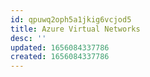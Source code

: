 ```yaml
---
id: qpuwq2oph5a1jkig6vcjod5
title: Azure Virtual Networks
desc: ''
updated: 1656084337786
created: 1656084337786
---
```


